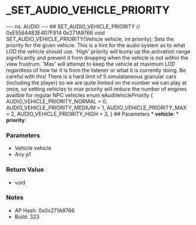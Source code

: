 # _SET_AUDIO_VEHICLE_PRIORITY

--- ns: AUDIO --- ## SET_AUDIO_VEHICLE_PRIORITY  // 0xE5564483E407F914 0x271A9766 void SET_AUDIO_VEHICLE_PRIORITY(Vehicle vehicle, int priority);  Sets the priority for the given vehicle. This is a hint for the audio system as to what LOD the vehicle should use.  'High' priority will bump up the activation range significantly and prevent it from dropping when the vehicle is not within the view frustrum.  'Max' will attempt to keep the vehicle at maximum LOD regardless of how far it is from the listener or what it is currently doing. Be careful with this!  There is a hard limit of 5 simulataneous granular cars (including the player) so we are quite limited on the number we can play at once, so setting vehicles to max priority will reduce the number of engines availble for regular NPC vehicles   enum eAudVehiclePriority { AUDIO_VEHICLE_PRIORITY_NORMAL = 0, AUDIO_VEHICLE_PRIORITY_MEDIUM = 1, AUDIO_VEHICLE_PRIORITY_MAX = 2, AUDIO_VEHICLE_PRIORITY_HIGH = 3, }   ## Parameters * **vehicle**: * **priority**:

### Parameters
* Vehicle vehicle
* Any p1

### Return Value
* void

### Notes
* AP Hash: 0x0x271A9766
* Build: 323


